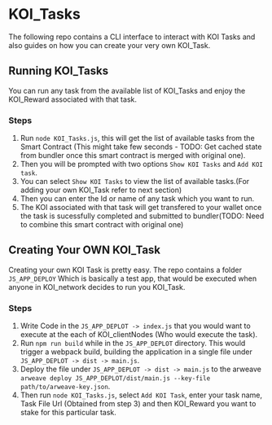 # KOI_Tasks

The following repo contains a CLI interface to interact with KOI Tasks and also guides on how you can create your very own KOI_Task. 

## Running KOI_Tasks

You can run any task from the available list of KOI_Tasks and enjoy the KOI_Reward associated with that task.

### Steps

1. Run `node KOI_Tasks.js`, this will get the list of available tasks from the Smart Contract (This might take few seconds - TODO: Get cached state from bundler once this smart contract is merged with original one).
2. Then you will be prompted with two options `Show KOI Tasks` and `Add KOI task`.
3. You can select `Show KOI Tasks` to view the list of available tasks.(For adding your own KOI_Task refer to next section)
4. Then you can enter the Id or name of any task which you want to run.
5. The KOI associated with that task will get transfered to your wallet once the task is sucessfully completed and submitted to bundler(TODO: Need to combine this smart contract with original one)
## Creating Your OWN KOI_Task

Creating your own KOI Task is pretty easy. The repo contains a folder `JS_APP_DEPLOY` Which is basically a test app, that would be executed when anyone in KOI_network decides to run you KOI_Task.

### Steps
1. Write Code in the `JS_APP_DEPLOT -> index.js` that you would want to execute at the each of KOI_clientNodes (Who would execute the task).
2. Run `npm run build` while in the `JS_APP_DEPLOT` directory. This would trigger a webpack build, building the application in a single file under `JS_APP_DEPLOT -> dist -> main.js`.
3. Deploy the file under `JS_APP_DEPLOT -> dist -> main.js` to the arweave `arweave deploy JS_APP_DEPLOT/dist/main.js --key-file path/to/arweave-key.json`.
4. Then run `node KOI_Tasks.js`, select `Add KOI Task`, enter your task name, Task File Url (Obtained from step 3) and then KOI_Reward you want to stake for this particular task.


